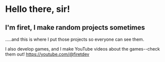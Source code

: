 # Hello there, sir!
## I'm firet, I make random projects sometimes
.....and this is where I put those projects so everyone can see them.

I also develop games, and I make YouTube videos about the games--check them out! https://youtube.com/@firetdev

<!--
**firetdev/firetdev** is a ✨ _special_ ✨ repository because its `README.md` (this file) appears on your GitHub profile.

Here are some ideas to get you started:

- 🔭 I’m currently working on ...
- 🌱 I’m currently learning ...
- 👯 I’m looking to collaborate on ...
- 🤔 I’m looking for help with ...
- 💬 Ask me about ...
- 📫 How to reach me: ...
- 😄 Pronouns: ...
- ⚡ Fun fact: ...
-->
